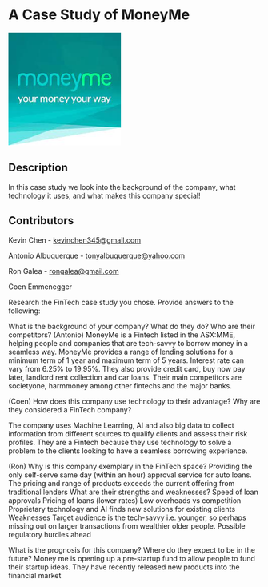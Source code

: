 # A Case Study of MoneyMe

![MoneyMe Logo](MoneyMeLogo.jpg)

## Description

In this case study we look into the background of the company, what technology it uses, and what makes this company special!

## Contributors

Kevin Chen - kevinchen345@gmail.com

Antonio Albuquerque - tonyalbuquerque@yahoo.com

Ron Galea - rongalea@gmail.com

Coen Emmenegger

Research the FinTech case study you chose. Provide answers to the following:


What is the background of your company? What do they do? Who are their competitors? (Antonio)
MoneyMe is a Fintech listed in the ASX:MME, helping people and companies that are tech-savvy to borrow money in a seamless way. MoneyMe provides a range of  lending solutions for a minimum term of 1 year and maximum term of 5 years. Interest rate can vary from 6.25% to 19.95%. They also provide  credit card, buy now pay later, landlord rent collection and car loans.
Their main competitors are  societyone, harmmoney among other fintechs and the major banks. 


(Coen) How does this company use technology to their advantage? Why are they considered a FinTech company?


The company uses Machine Learning, AI and also big data to collect information from different sources to qualify clients and assess their risk profiles. They are a Fintech because they use technology to solve a problem to the clients looking to have a seamless borrowing experience. 


(Ron) Why is this company exemplary in the FinTech space?
Providing the only self-serve same day (within an hour) approval service for auto loans.
The pricing and range of products exceeds the current offering from traditional lenders
 What are their strengths and weaknesses? 
Speed of loan approvals
 Pricing of loans (lower rates)
Low overheads vs competition
Proprietary technology and AI finds new solutions for existing clients
Weaknesses
Target audience is the tech-savvy i.e. younger, so perhaps missing out on larger transactions from wealthier older people. 
Possible regulatory hurdles ahead



What is the prognosis for this company? Where do they expect to be in the future?
Money me is opening up a pre-startup fund to allow people to fund their startup ideas. They have recently released new products into the financial market
